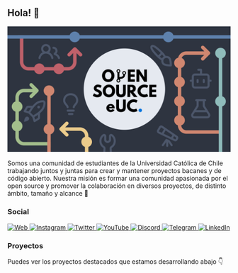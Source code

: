 ## Hola! 👋

<img alt="Banner" src="https://raw.githubusercontent.com/open-source-uc/.github/main/profile/img/banner.png">

Somos una comunidad de estudiantes de la Universidad Católica de Chile trabajando juntos y juntas para crear y mantener proyectos bacanes y de código abierto. Nuestra misión es formar una comunidad apasionada por el open source y promover la colaboración en diversos proyectos, de distinto ámbito, tamaño y alcance 🚀

### Social

<a href="https://osuc.dev" target="_blank">
 <img title="Web" src="https://img.shields.io/badge/Website-2E3440?style=for-the-badge&logo=git&logoColor=white" height="25px">
</a>
<a href="https://www.instagram.com/opensource_euc/" target="_blank">
 <img title="Instagram" src="https://img.shields.io/badge/Instagram-2E3440?style=for-the-badge&logo=instagram&logoColor=white" height="25px">
</a>
<a href="https://twitter.com/OpenSource_eUC" target="_blank">
 <img title="Twitter" src="https://img.shields.io/twitter/follow/OpenSource_eUC?color=4d92ac&label=Twitter&logo=twitter&logoColor=white&style=for-the-badge&labelColor=2E3440" height="25px">
</a>
<a href="https://www.youtube.com/channel/UCgomWM2oXY-XcB1s1zJs7nw" target="_blank">
 <img title="YouTube" src="https://img.shields.io/youtube/channel/subscribers/UCgomWM2oXY-XcB1s1zJs7nw?color=BF616A&logo=YouTube&logoColor=white&style=for-the-badge&label=YouTube&labelColor=2E3440" height="25px">
</a>
<a href="https://discord.gg/VMXCNAvjPW" target="_blank">
 <img title="Discord" src="https://img.shields.io/discord/830899862278504479?color=876c98&label=discord&logo=discord&logoColor=white&style=for-the-badge&labelColor=2E3440" height="25px">
</a>
<a href="https://t.me/open_source_uc" target="_blank">
 <img title="Telegram" src="https://img.shields.io/badge/Telegram-2E3440?style=for-the-badge&logo=Telegram&logoColor=white" height="25px">
</a>
<a href="https://linkedin.com/company/open-source-euc" target="_blank">
 <img title="LinkedIn" src="https://img.shields.io/badge/LinkedIn-2E3440?style=for-the-badge&logo=linkedin&logoColor=white" height="25px">
</a>

### Proyectos

Puedes ver los proyectos destacados que estamos desarrollando abajo 👇
